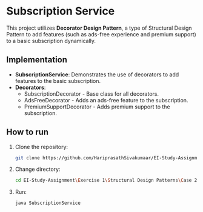 # Subscription Service

This project utilizes **Decorator Design Pattern**, a type of Structural Design Pattern to add features (such as ads-free experience and premium support) to a basic subscription dynamically.

## Implementation

- **SubscriptionService**: Demonstrates the use of decorators to add features to the basic subscription.
- **Decorators**:
  - SubscriptionDecorator - Base class for all decorators.
  - AdsFreeDecorator - Adds an ads-free feature to the subscription.
  - PremiumSupportDecorator - Adds premium support to the subscription.

## How to run

1. Clone the repository:
   ```bash
   git clone https://github.com/HariprasathSivakumaar/EI-Study-Assignment.git
   ```
2. Change directory:
   ```bash
   cd EI-Study-Assignment\Exercise 1\Structural Design Patterns\Case 2
   ```
3. Run:
   ```bash
   java SubscriptionService
   ```
